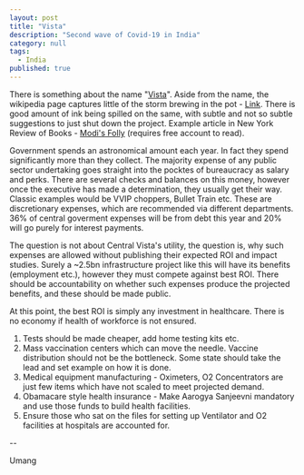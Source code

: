 ```yaml
---
layout: post
title: "Vista"
description: "Second wave of Covid-19 in India"
category: null
tags: 
  - India
published: true
---
```


There is something about the name "[Vista](https://en.wikipedia.org/wiki/Windows_Vista)". Aside from the name, the wikipedia page captures little of the storm brewing in the pot - [Link](https://en.wikipedia.org/wiki/Central_Vista_Redevelopment_Project). There is good amount of ink being spilled on the same, with subtle and not so subtle suggestions to just shut down the project. Example article in New York Review of Books - [Modi's Folly](https://www.nybooks.com/daily/2021/05/10/modis-folly) (requires free account to read). 

Government spends an astronomical amount each year. In fact they spend significantly more than they collect. The majority expense of any public sector undertaking goes straight into the pocktes of bureaucracy as salary and perks. There are several checks and balances on this money, however once the executive has made a determination, they usually get their way. Classic examples would be VVIP choppers, Bullet Train etc. These are discretionary expenses, which are recommended via different departments. 36% of central goverment expenses will be from debt this year and 20% will go purely for interest payments. 

The question is not about Central Vista's utility, the question is, why such expenses are allowed without publishing their expected ROI and impact studies. Surely a ~2.5bn infrastructure project like this will have its benefits (employment etc.), however they must compete against best ROI. There should be accountability on whether such expenses produce the projected benefits, and these should be made public.

At this point, the best ROI is simply any investment in healthcare. There is no economy if health of workforce is not ensured.

1. Tests should be made cheaper, add home testing kits etc.
2. Mass vaccination centers which can move the needle. Vaccine distribution should not be the bottleneck. Some state should take the lead and set example on how it is done.
3. Medical equipment manufacturing - Oximeters, O2 Concentrators are just few items which have not scaled to meet projected demand.
4. Obamacare style health insurance - Make Aarogya Sanjeevni mandatory and use those funds to build health facilities.
5. Ensure those who sat on the files for setting up Ventilator and O2 facilities at hospitals are accounted for.

--

Umang
